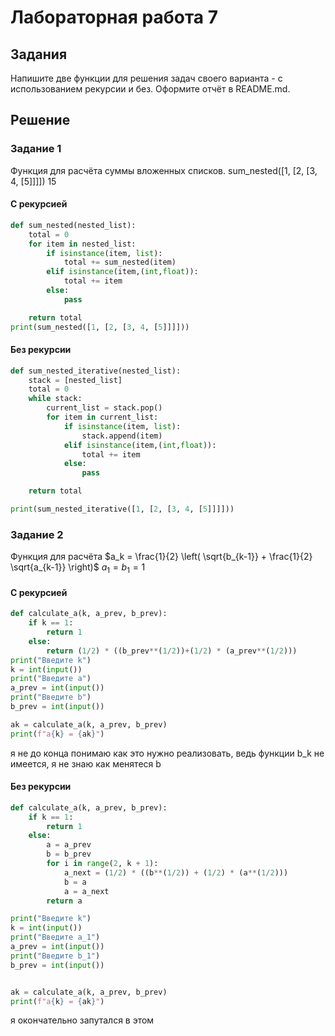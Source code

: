 # Лабораторная работа 7
## Задания 
Напишите две функции для решения задач своего варианта - с использованием рекурсии и без.
Оформите отчёт в README.md.
## Решение
### Задание 1
Функция для расчёта суммы вложенных списков.
sum_nested([1, [2, [3, 4, [5]]]])
15

#### С рекурсией
```py
def sum_nested(nested_list):
    total = 0
    for item in nested_list:
        if isinstance(item, list):
            total += sum_nested(item)
        elif isinstance(item,(int,float)):
            total += item
        else:
            pass

    return total
print(sum_nested([1, [2, [3, 4, [5]]]]))
```
#### Без рекурсии 
```py
def sum_nested_iterative(nested_list):
    stack = [nested_list]
    total = 0
    while stack:
        current_list = stack.pop()
        for item in current_list:
            if isinstance(item, list):
                stack.append(item)
            elif isinstance(item,(int,float)):
                total += item
            else:
                pass

    return total

print(sum_nested_iterative([1, [2, [3, 4, [5]]]]))
```
### Задание 2
Функция для расчёта 
$a_k = \frac{1}{2} \left( \sqrt{b_{k-1}} + \frac{1}{2} \sqrt{a_{k-1}} \right)$
$a_1 = b_1 = 1$
#### С рекурсией 
```py
def calculate_a(k, a_prev, b_prev):
    if k == 1:
        return 1
    else:
        return (1/2) * ((b_prev**(1/2))+(1/2) * (a_prev**(1/2)))
print("Введите k")
k = int(input())
print("Введите a")
a_prev = int(input())
print("Введите b")
b_prev = int(input())

ak = calculate_a(k, a_prev, b_prev)
print(f"a{k} = {ak}")
```
я не до конца понимаю как это нужно реализовать, ведь функции b_k не имеется, я не знаю как менятеся b
#### Без рекурсии
```py
def calculate_a(k, a_prev, b_prev):
    if k == 1:
        return 1
    else:
        a = a_prev
        b = b_prev
        for i in range(2, k + 1):
            a_next = (1/2) * ((b**(1/2)) + (1/2) * (a**(1/2)))
            b = a
            a = a_next
        return a

print("Введите k")
k = int(input())
print("Введите a_1")  
a_prev = int(input())
print("Введите b_1") 
b_prev = int(input()) 


ak = calculate_a(k, a_prev, b_prev)
print(f"a{k} = {ak}")
```
я окончательно запутался в этом
